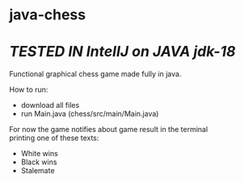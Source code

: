 # java-chess
# _**TESTED IN IntelIJ on JAVA jdk-18**_ </br>

Functional graphical chess game made fully in java. </br>

How to run:

  - download all files
  - run Main.java (chess/src/main/Main.java)

For now the game notifies about game result in the terminal </br>
printing one of these texts:
  - White wins
  - Black wins
  - Stalemate
